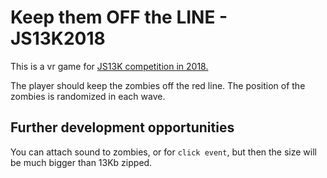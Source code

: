 # Keep them OFF the LINE - JS13K2018

This is a vr game for [ JS13K competition in 2018.](https://2018.js13kgames.com/ "JS13K webpage")

The player should keep the zombies off the red line. The position of the zombies is randomized in each wave.

## Further development opportunities

You can attach sound to zombies, or for `click event`, but then the size will be much bigger than 13Kb zipped.
